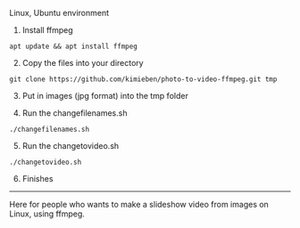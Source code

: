 Linux, Ubuntu environment

1. Install ffmpeg

  ``` apt update && apt install ffmpeg ```
  
2. Copy the files into your directory

  ``` git clone https://github.com/kimieben/photo-to-video-ffmpeg.git tmp ```

3. Put in images (jpg format) into the tmp folder

4. Run the changefilenames.sh

  ``` ./changefilenames.sh ```

5. Run the changetovideo.sh

  ``` ./changetovideo.sh ```

6. Finishes

--------

Here for people who wants to make a slideshow video from images on Linux, using ffmpeg.
